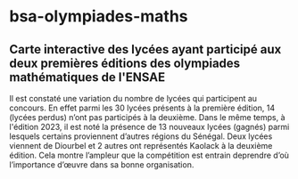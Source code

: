 # bsa-olympiades-maths
## Carte interactive des lycées ayant participé aux deux premières éditions des olympiades mathématiques de l'ENSAE
Il est constaté une variation du nombre de lycées qui participent au concours. En effet parmi les 30 lycées présents à la première édition, 14 (lycées perdus) n’ont pas
participés à la deuxième. Dans le même temps, à l'édition 2023, il est noté la présence de 13 nouveaux lycées (gagnés) parmi lesquels certains proviennent d’autres
régions du Sénégal. Deux lycées viennent de Diourbel et 2 autres ont représentés Kaolack à la deuxième édition. Cela montre l’ampleur que la compétition est entrain
deprendre d’où l’importance d’œuvre dans sa bonne organisation.
